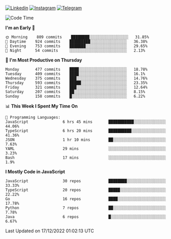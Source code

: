 [![Linkedin](https://img.shields.io/badge/-Archie-blue?style=flat-square&labelColor=gray&logo=Linkedin&logoColor=white&link=https://www.linkedin.com/in/archisdi)](https://www.linkedin.com/in/archisdi)
[![Instagram](https://img.shields.io/badge/-@archisdi-orange?style=flat-square&labelColor=gray&logo=Instagram&logoColor=white&link=https://www.instagram.com/archisdi)](https://www.instagram.com/archisdi)
[![Telegram](https://img.shields.io/badge/-aai-informational?style=flat-square&labelColor=gray&logo=telegram&logoColor=white&link=https://t.me/archisdi)](https://t.me/archisdi)

<!--START_SECTION:waka-->
![Code Time](http://img.shields.io/badge/Code%20Time-1%2C882%20hrs%2021%20mins-blue)

**I'm an Early 🐤** 

```text
🌞 Morning    809 commits    ████████░░░░░░░░░░░░░░░░░   31.85% 
🌆 Daytime    924 commits    █████████░░░░░░░░░░░░░░░░   36.38% 
🌃 Evening    753 commits    ███████░░░░░░░░░░░░░░░░░░   29.65% 
🌙 Night      54 commits     ░░░░░░░░░░░░░░░░░░░░░░░░░   2.13%

```
📅 **I'm Most Productive on Thursday** 

```text
Monday       477 commits    ████░░░░░░░░░░░░░░░░░░░░░   18.78% 
Tuesday      409 commits    ████░░░░░░░░░░░░░░░░░░░░░   16.1% 
Wednesday    375 commits    ███░░░░░░░░░░░░░░░░░░░░░░   14.76% 
Thursday     593 commits    █████░░░░░░░░░░░░░░░░░░░░   23.35% 
Friday       321 commits    ███░░░░░░░░░░░░░░░░░░░░░░   12.64% 
Saturday     207 commits    ██░░░░░░░░░░░░░░░░░░░░░░░   8.15% 
Sunday       158 commits    █░░░░░░░░░░░░░░░░░░░░░░░░   6.22%

```


📊 **This Week I Spent My Time On** 

```text
💬 Programming Languages: 
JavaScript               6 hrs 45 mins       ███████████░░░░░░░░░░░░░░   44.06% 
TypeScript               6 hrs 20 mins       ██████████░░░░░░░░░░░░░░░   41.36% 
JSON                     1 hr 10 mins        ██░░░░░░░░░░░░░░░░░░░░░░░   7.63% 
YAML                     29 mins             ░░░░░░░░░░░░░░░░░░░░░░░░░   3.23% 
Bash                     17 mins             ░░░░░░░░░░░░░░░░░░░░░░░░░   1.9%

```

**I Mostly Code in JavaScript** 

```text
JavaScript               30 repos            ████████░░░░░░░░░░░░░░░░░   33.33% 
TypeScript               20 repos            █████░░░░░░░░░░░░░░░░░░░░   22.22% 
Go                       16 repos            ████░░░░░░░░░░░░░░░░░░░░░   17.78% 
Python                   7 repos             ██░░░░░░░░░░░░░░░░░░░░░░░   7.78% 
Java                     6 repos             █░░░░░░░░░░░░░░░░░░░░░░░░   6.67%

```



 Last Updated on 17/12/2022 01:02:13 UTC
<!--END_SECTION:waka-->